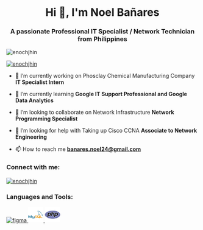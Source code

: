 <h1 align="center">Hi 👋, I'm Noel Bañares</h1>
<h3 align="center">A passionate Professional IT Specialist / Network Technician from Philippines</h3>

<p align="left"> <img src="https://komarev.com/ghpvc/?username=enochjhin&label=Profile%20views&color=0e75b6&style=flat" alt="enochjhin" /> </p>

<p align="left"> <a href="https://github.com/ryo-ma/github-profile-trophy"><img src="https://github-profile-trophy.vercel.app/?username=enochjhin" alt="enochjhin" /></a> </p>

- 🔭 I’m currently working on Phosclay Chemical Manufacturing Company **IT Specialist Intern**

- 🌱 I’m currently learning **Google IT Support Professional and Google Data Analytics**

- 👯 I’m looking to collaborate on Network Infrastructure **Network Programming Specialist**

- 🤝 I’m looking for help with Taking up Cisco CCNA **Associate to Network Engineering**

- 📫 How to reach me **banares.noel24@gmail.com**

<h3 align="left">Connect with me:</h3>
<p align="left">
<a href="https://fb.com/enochjhin" target="blank"><img align="center" src="https://raw.githubusercontent.com/rahuldkjain/github-profile-readme-generator/master/src/images/icons/Social/facebook.svg" alt="enochjhin" height="30" width="40" /></a>
</p>

<h3 align="left">Languages and Tools:</h3>
<p align="left"> <a href="https://www.figma.com/" target="_blank" rel="noreferrer"> <img src="https://www.vectorlogo.zone/logos/figma/figma-icon.svg" alt="figma" width="40" height="40"/> </a> <a href="https://www.mysql.com/" target="_blank" rel="noreferrer"> <img src="https://raw.githubusercontent.com/devicons/devicon/master/icons/mysql/mysql-original-wordmark.svg" alt="mysql" width="40" height="40"/> </a> <a href="https://www.php.net" target="_blank" rel="noreferrer"> <img src="https://raw.githubusercontent.com/devicons/devicon/master/icons/php/php-original.svg" alt="php" width="40" height="40"/> </a> </p>
